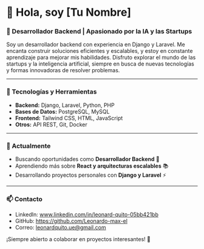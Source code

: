 # 👋 Hola, soy [Tu Nombre]

### 🚀 Desarrollador Backend | Apasionado por la IA y las Startups

Soy un desarrollador backend con experiencia en Django y Laravel. Me encanta construir soluciones eficientes y escalables, y estoy en constante aprendizaje para mejorar mis habilidades. Disfruto explorar el mundo de las startups y la inteligencia artificial, siempre en busca de nuevas tecnologías y formas innovadoras de resolver problemas.

---

### 🔧 Tecnologías y Herramientas
- **Backend:** Django, Laravel, Python, PHP
- **Bases de Datos:** PostgreSQL, MySQL
- **Frontend:** Tailwind CSS, HTML, JavaScript
- **Otros:** API REST, Git, Docker

---

### 🌱 Actualmente
- Buscando oportunidades como **Desarrollador Backend** 💼
- Aprendiendo más sobre **React y arquitecturas escalables** 📚
- Desarrollando proyectos personales con **Django y Laravel** ⚡

---

### 📫 Contacto
- LinkedIn: www.linkedin.com/in/leonard-quito-05bb421bb
- GitHub: https://github.com/Leonardo-max-el
- Correo: leonardquito.ue@gmail.com

¡Siempre abierto a colaborar en proyectos interesantes! 🚀

